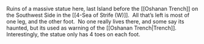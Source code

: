 Ruins of a massive statue here, last Island before the [[Oshanan Trench]] on the Southwest Side in the [[4-Sea of Strife (W)]].  All that’s left is most of one leg, and the other foot.  No one really lives there, and some say its haunted, but its used as warning of the [[Oshanan Trench|Trench]].  Interestingly, the statue only has 4 toes on each foot.